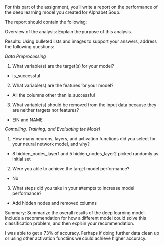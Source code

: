 
For this part of the assignment, you’ll write a report on the performance of the deep learning model you created for Alphabet Soup.

The report should contain the following:

Overview of the analysis: Explain the purpose of this analysis.

Results: Using bulleted lists and images to support your answers, address the following questions:

*Data Preprocessing*

1.  What variable(s) are the target(s) for your model?
- is_successful
2.  What variable(s) are the features for your model?
- All the columns other than is_successful
3.  What variable(s) should be removed from the input data because they are neither targets nor features?
- EIN and NAME


*Compiling, Training, and Evaluating the Model*

1.  How many neurons, layers, and activation functions did you select for your neural network model, and why?
- 8 hidden_nodes_layer1 and 5 hidden_nodes_layer2 picked randomly as initial set
2.  Were you able to achieve the target model performance?
- No
3.  What steps did you take in your attempts to increase model performance?
- Add hidden nodes and removed columns 

Summary: Summarize the overall results of the deep learning model. Include a recommendation for how a different model could solve this classification problem, and then explain your recommendation.

I was able to get a 73% of accuracy.
Perhaps if doing further data clean up or using other activation functiins we could achieve higher accuracy.

